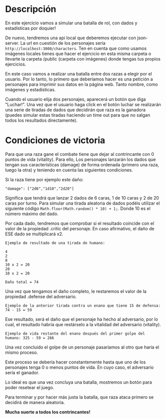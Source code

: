 # Descripción

En este ejercicio vamos a simular una batalla de rol, con dados y estadísticas por doquier!

De nuevo, tendremos una api local que deberemos ejecutar con json-server. La url en cuestión de los personajes sería `http://localhost:3000/characters`. Ten en cuenta que como usamos imágenes locales tienes que hacer el ejercicio en esta misma carpeta o llevarte la carpeta /public (carpeta con imágenes) donde tengas tus propios ejercicios.

En este caso vamos a realizar una batalla entre dos razas a elegir por el usuario. Por lo tanto, lo primero que deberíamos hacer es una petición a personajes para imprimir sus datos en la página web. Tanto nombre, como imágenes y estadísticas.

Cuando el usuario elija dos personajes, aparecerá un botón que diga "Luchar!". Una vez que el usuario haga click en el botón luchar se realizarán una serie de tiradas de dados que decidirán que raza es la ganadora (puedes simular estas tiradas haciendo un time out para que no salgan todos los resultados directamente).

# Condiciones de victoria

Para que una raza gane el combate tiene que dejar al contrincante con 0 puntos de vida (vitality). Para ello, Los personajes lanzarán los dados que tengan sus características (damage) de forma ordenada (primero una raza, luego la otra) y teniendo en cuenta las siguientes condiciones.

Si la raza tiene por ejemplo este daño:

`"damage": ["2d6","1d10","2d20"]`

Significa que tendrá que lanzar 2 dados de 6 caras, 1 de 10 caras y 2 de 20 caras por turno. Para simular una tirada aleatoria de dados podéis utilizar el siguiente código ``Math.floor(Math.random() * 10) + 1;``. Donde 10 es el número máximo del dado.

Por cada dado, tendremos que comprobar si el resultado coincide con el valor de la propiedad .critic del personaje. En caso afirmativo, el daño de ESE dado se multiplicará x2.

````
Ejemplo de resultado de una tirada de humano:

4
2
8
10 x 2 = 20
20
10 x 2 = 20

Daño total = 74
````

Una vez que tengamos el daño completo, le restaremos el valor de la propiedad .defense del adversario.

`Ejemplo de la anterior tirada contra un enano que tiene 15 de defensa: 74 - 15 = 59`

Ese resultado, será el daño que el personaje ha hecho al adversario, por lo cual, el resultado habría que restárselo a la vitalidad del adversario (vitality).

`Ejemplo de vida restante del enano después del primer golpe del humano: 325 - 59 = 266`

Una vez concluido el golpe de un personaje pasaríamos al otro que haría el mismo proceso.

Este proceso se debería hacer constantemente hasta que uno de los personajes tenga 0 o menos puntos de vida. En cuyo caso, el adversario sería el ganador.

Lo ideal es que una vez concluya una batalla, mostremos un botón para poder resetear el juego.

Para terminar y por hacer más justa la batalla, que raza ataca primero se decidirá de manera aleatoria.

**Mucha suerte a todos los contrincantes!**



